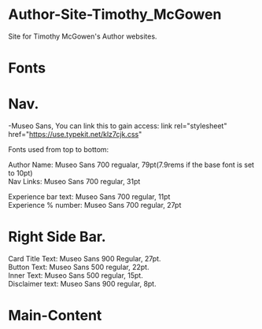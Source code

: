 # Author-Site-Timothy_McGowen
Site for Timothy McGowen's Author websites. 


# Fonts

# Nav.
-Museo Sans, You can link this to gain access: link rel="stylesheet" href="https://use.typekit.net/klz7cjk.css"

Fonts used from top to bottom:

Author Name: Museo Sans 700 regualar, 79pt(7.9rems if the base font is set to 10pt)  
Nav Links: Museo Sans 700 regular, 31pt  

Experience bar text: Museo Sans 700 regular, 11pt  
Experience % number: Museo Sans 700 regular, 27pt  

# Right Side Bar.

Card Title Text: Museo Sans 900 Regular, 27pt.  
Button Text: Museo Sans 500 regular, 22pt.  
Inner Text: Museo Sans 500 regular, 15pt.  
Disclaimer text: Museo Sans 900 regular, 8pt.  

# Main-Content
